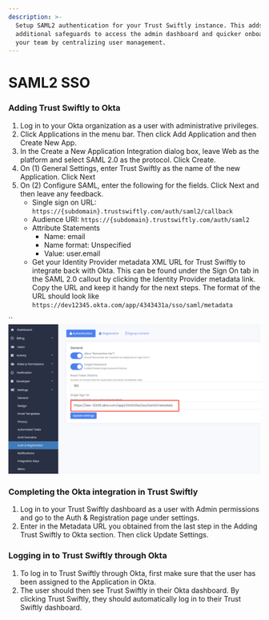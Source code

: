 ```yaml
---
description: >-
  Setup SAML2 authentication for your Trust Swiftly instance. This adds
  additional safeguards to access the admin dashboard and quicker onboarding for
  your team by centralizing user management.
---
```


# SAML2 SSO

### Adding Trust Swiftly to Okta

1. Log in to your Okta organization as a user with administrative privileges.
2. Click Applications in the menu bar. Then click Add Application and then Create New App.
3. In the Create a New Application Integration dialog box, leave Web as the platform and select SAML 2.0 as the protocol. Click Create.
4. On (1) General Settings, enter Trust Swiftly as the name of the new Application. Click Next
5. On (2) Configure SAML, enter the following for the fields. Click Next and then leave any feedback.
   * Single sign on URL: `https://{subdomain}.trustswiftly.com/auth/saml2/callback`
   * Audience URI: `https://{subdomain}.trustswiftly.com/auth/saml2`
   * Attribute Statements
     * Name: email
     * Name format: Unspecified
     * Value: user.email
   * Get your Identity Provider metadata XML URL for Trust Swiftly to integrate back with Okta. This can be found under the Sign On tab in the SAML 2.0 callout by clicking the Identity Provider metadata link. Copy the URL and keep it handy for the next steps. The format of the URL should look like `https://dev12345.okta.com/app/4343431a/sso/saml/metadata`

``![](<../.gitbook/assets/image (38).png>)

### Completing the Okta integration in Trust Swiftly

1. Log in to your Trust Swiftly dashboard as a user with Admin permissions and go to the Auth & Registration page under settings.
2. Enter in the Metadata URL you obtained from the last step in the Adding Trust Swiftly to Okta section. Then click Update Settings.

### Logging in to Trust Swiftly through Okta

1. To log in to Trust Swiftly through Okta, first make sure that the user has been assigned to the Application in Okta.
2. The user should then see Trust Swiftly in their Okta dashboard. By clicking Trust Swiftly, they should automatically log in to their Trust Swiftly dashboard.
